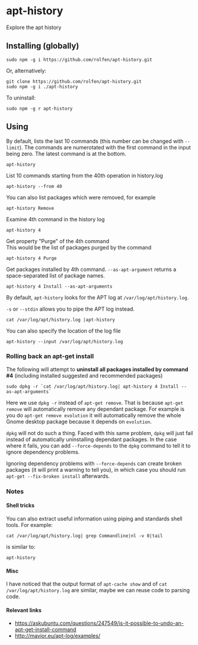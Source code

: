 

# apt-history

Explore the apt history


## Installing (globally)

```
sudo npm -g i https://github.com/rolfen/apt-history.git
```

Or, alternatively:

```
git clone https://github.com/rolfen/apt-history.git
sudo npm -g i ./apt-history
```

To uninstall:

```
sudo npm -g r apt-history
```


## Using

By default, lists the last 10 commands (this number can be changed with `--limit`).
The commands are numerotated with the first command in the input being zero.
The latest command is at the bottom.

```
apt-history 
```

List 10 commands starting from the 40th operation in history.log

```
apt-history --from 40
```

You can also list packages which were removed, for example

```
apt-history Remove
```


Examine 4th command in the history log

```
apt-history 4
```

Get property "Purge" of the 4th command  
This would be the list of packages purged by the command

```
apt-history 4 Purge
```

Get packages installed  by 4th command. `--as-apt-argument` returns a space-separated list of package names.

```
apt-history 4 Install --as-apt-arguments
```

By default, `apt-history` looks for the APT log at `/var/log/apt/history.log`.

`-s` or `--stdin` allows you to pipe the APT log instead.

```
cat /var/log/apt/history.log |apt-history
```

You can also specify the location of the log file

```
apt-history --input /var/log/apt/history.log
```

### Rolling back an apt-get install


The following will attempt to **uninstall all packages installed by command #4** (including installed suggested and recommended packages) 

```
sudo dpkg -r `cat /var/log/apt/history.log| apt-history 4 Install --as-apt-arguments`
```

Here we use `dpkg -r` instead of `apt-get remove`. That is because `apt-get remove` will automatically remove any dependant package. For example is you do `apt-get remove evolution` it will automatically remove the whole Gnome desktop package because it depends on `evolution`.

`dpkg` will not do such a thing. Faced with this same problem, `dpkg` will just fail instead of automatically uninstalling dependant packages. In the case where it fails, you can add `--force-depends` to the `dpkg` command to tell it to ignore dependency problems.

Ignoring dependency problems with `--force-depends` can create broken packages (it will print a warning to tell you), in which case you should run `apt-get --fix-broken install` afterwards.

### Notes

#### Shell tricks

You can also extract useful information using piping and standards shell tools. For example:

```
cat /var/log/apt/history.log| grep Commandline|nl -v 0|tail 
```
is similar to:

```
apt-history 
```

#### Misc

I have noticed that the output format of `apt-cache show` and of `cat /var/log/apt/history.log` are similar, maybe we can reuse code to parsing code.

#### Relevant links

* https://askubuntu.com/questions/247549/is-it-possible-to-undo-an-apt-get-install-command
 * http://mavior.eu/apt-log/examples/

